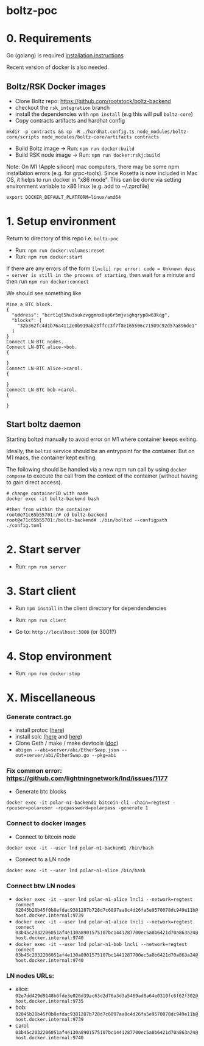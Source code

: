 # boltz-poc

# 0. Requirements
Go (golang) is required [installation instructions](https://go.dev/doc/install)

Recent version of docker is also needed.
## Boltz/RSK Docker images
 - Clone Boltz repo: https://github.com/rootstock/boltz-backend
 - checkout the `rsk_integration` branch
 - install the dependencies with `npm install` (e.g this will pull `boltz-core`)
 - Copy contracts artifacts and hardhat config

```
mkdir -p contracts && cp -R ./hardhat.config.ts node_modules/boltz-core/scripts node_modules/boltz-core/artifacts contracts
```
 - Build Boltz image -> Run: `npm run docker:build`
 - Build RSK node image -> Run: `npm run docker:rskj:build`

Note: On M1 (Apple silicon) mac computers, there may be some npm installation errors (e.g. for grpc-tools). Since Rosetta is now included in Mac OS, it helps to run docker in "x86 mode". This can be done via setting environment variable to x86 linux (e.g. add to ~/.zprofile)

```
export DOCKER_DEFAULT_PLATFORM=linux/amd64     
```
# 1. Setup environment

Return to directory of this repo i.e. `boltz-poc`

- Run: `npm run docker:volumes:reset`
- Run: `npm run docker:start`

If there are any errors of the form `[lncli] rpc error: code = Unknown desc = server is still in the process of starting`, then wait for a minute and then run `npm run docker:connect`

We should see something like

```
Mine a BTC block.
{
  "address": "bcrt1qt5hu3sukzvggmnx0ap6r5mjvsghqryp8w63kqg",
  "blocks": [
    "32b362fc4d1b76a4112e0b919ab23ffcc3f7f8e165506c71509c92d57a896de1"
  ]
}
Connect LN-BTC nodes.
Connect LN-BTC alice->bob.
{

}
Connect LN-BTC alice->carol.
{

}
Connect LN-BTC bob->carol.
{

}
```

## Start boltz daemon 
Starting boltzd manually to avoid error on M1 where container keeps exiting.

Ideally, the `boltzd` service should be an entrypoint for the container. But on M1 macs, the container kept exiting. 

The following should be handled via a new npm run call by using `docker compose` to execute the call from the context of the container (without having to gain direct access). 

```
# change containerID with name
docker exec -it boltz-backend bash

#then from within the container
root@e71c65b55701:/# cd boltz-backend
root@e71c65b55701:/boltz-backend# ./bin/boltzd --configpath ./config.toml
```


# 2. Start server
- Run: `npm run server`

# 3. Start client

- Run `npm install` in the client directory for dependendencies

- Run: `npm run client`

- Go to: `http://localhost:3000` (or 3001?)

# 4. Stop environment
- Run: `npm run docker:stop`

# X. Miscellaneous

### Generate contract.go
- install protoc ([here](https://grpc.io/docs/protoc-installation/))
- install solc ([here](https://docs.soliditylang.org/en/v0.8.9/installing-solidity.html) and [here](https://www.educative.io/answers/how-to-install-solidity-in-mac))
- Clone Geth / make / make devtools ([doc](https://goethereumbook.org/smart-contract-compile/))
- `abigen --abi=server/abi/EtherSwap.json --out=server/abi/EtherSwap.go --pkg=abi`

### Fix common error: https://github.com/lightningnetwork/lnd/issues/1177
* Generate btc blocks

`docker exec -it polar-n1-backend1 bitcoin-cli -chain=regtest -rpcuser=polaruser -rpcpassword=polarpass -generate 1`

### Connect to docker images
* Connect to bitcoin node

`docker exec -it --user lnd polar-n1-backend1 /bin/bash`

* Connect to a LN node

`docker exec -it --user lnd polar-n1-alice /bin/bash`

### Connect btw LN nodes
* `docker exec -it --user lnd polar-n1-alice lncli --network=regtest connect 02045b28b45f0b8efdac9381287b728d7c6897aa8c4d26fa5e9570078dc949e11b@host.docker.internal:9739`
* `docker exec -it --user lnd polar-n1-alice lncli --network=regtest connect 03b45c2032206051af4e130a8901575107bc1441287700ec5a8b6421d70a863a24@host.docker.internal:9740`
* `docker exec -it --user lnd polar-n1-bob lncli --network=regtest connect 03b45c2032206051af4e130a8901575107bc1441287700ec5a8b6421d70a863a24@host.docker.internal:9740`

### LN nodes URLs:

* alice: `02e7dd429d9148b6fde3e026d39ac63d2d76a3d3a5469ad8a64e0310fc6f62f302@host.docker.internal:9735`
* bob: `02045b28b45f0b8efdac9381287b728d7c6897aa8c4d26fa5e9570078dc949e11b@host.docker.internal:9739`
* carol: `03b45c2032206051af4e130a8901575107bc1441287700ec5a8b6421d70a863a24@host.docker.internal:9740`

